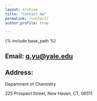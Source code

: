 ```yaml
---
layout: archive
title: "Contact me"
permalink: /contact/
author_profile: true

---
```

{% include base_path %}


Email: q.yu@yale.edu
------

Address:
------
Department of Chemistry

225 Prospect Street, New Haven, CT, 06511


